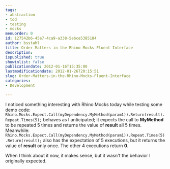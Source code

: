 ```yaml
---
tags:
- abstraction
- tdd
- testing
- mocks
menuorder: 0
id: 127542b6-45e7-4ca9-a338-5ebce5385184
author: bsstahl
title: Order Matters in the Rhino Mocks Fluent Interface
description: 
ispublished: true
showinlist: false
publicationdate: 2012-01-16T15:35:00
lastmodificationdate: 2012-01-26T20:15:51
slug: Order-Matters-in-the-Rhino-Mocks-Fluent-Interface
categories:
- Development

---
```


I noticed something interesting with Rhino Mocks today while testing some demo code:
 `Rhino.Mocks.Expect.Call(myDependency.MyMethod(param1)).Return(result).Repeat.Times(5);`
behaves as I anticipated; it expects the call to **MyMethod** to be repeated 5 times and returns the value of **result** all 5 times. Meanwhile:
 `Rhino.Mocks.Expect.Call(myDependency.MyMethod(param1)).Repeat.Times(5).Return(result);`
also has the expectation of 5 executions, but it returns the value of **result** only once. The other 4 executions return **0**.

When I think about it now, it makes sense, but it wasn't the behavior I originally expected.

